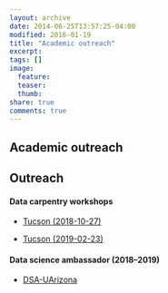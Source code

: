 ```yaml
---
layout: archive
date: 2014-06-25T13:57:25-04:00
modified: 2016-01-19
title: "Academic outreach"
excerpt:
tags: []
image:
  feature:
  teaser:
  thumb:
share: true
comments: true
---
```




## Academic outreach

## Outreach

#### Data carpentry workshops

- [Tucson (2018-10-27)](https://uhilgert.github.io/2018-10-27-Tucson/)

- [Tucson (2019-02-23)](https://ua-carpentries-workshops.github.io/2019-02-23-Tucson/)

#### Data science ambassador (2018–2019)

- [DSA-UArizona](https://datascience.arizona.edu/person/cristian-rom%C3%A1n-palacios)